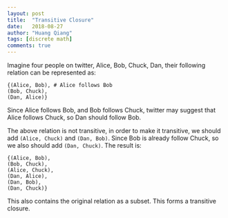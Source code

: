 ```yaml
---
layout: post
title:  "Transitive Closure"
date:   2018-08-27
author: "Huang Qiang"
tags: [discrete math]
comments: true
---
```


Imagine four people on twitter, Alice, Bob, Chuck, Dan, their following relation can be represented as:

```
{(Alice, Bob), # Alice follows Bob
(Bob, Chuck), 
(Dan, Alice)}
```

Since Alice follows Bob, and Bob follows Chuck, twitter may suggest that Alice follows Chuck, so Dan should follow Bob.

The above relation is not transitive, in order to make it transitive, we should add `(Alice, Chuck)` and `(Dan, Bob)`. Since Bob is already follow Chuck, so we also should add `(Dan, Chuck)`. The result is:

```
{(Alice, Bob),
(Bob, Chuck), 
(Alice, Chuck),
(Dan, Alice),
(Dan, Bob),
(Dan, Chuck)}
```

This also contains the original relation as a subset. This forms a transitive closure.